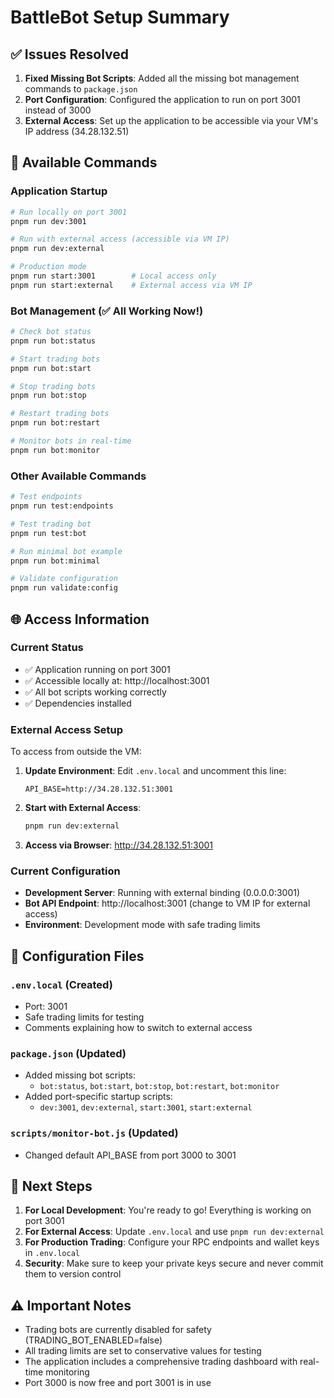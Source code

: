 # BattleBot Setup Summary

## ✅ Issues Resolved

1. **Fixed Missing Bot Scripts**: Added all the missing bot management commands to `package.json`
2. **Port Configuration**: Configured the application to run on port 3001 instead of 3000
3. **External Access**: Set up the application to be accessible via your VM's IP address (34.28.132.51)

## 🚀 Available Commands

### Application Startup
```bash
# Run locally on port 3001
pnpm run dev:3001

# Run with external access (accessible via VM IP)
pnpm run dev:external

# Production mode
pnpm run start:3001        # Local access only
pnpm run start:external    # External access via VM IP
```

### Bot Management (✅ All Working Now!)
```bash
# Check bot status
pnpm run bot:status

# Start trading bots
pnpm run bot:start

# Stop trading bots
pnpm run bot:stop

# Restart trading bots
pnpm run bot:restart

# Monitor bots in real-time
pnpm run bot:monitor
```

### Other Available Commands
```bash
# Test endpoints
pnpm run test:endpoints

# Test trading bot
pnpm run test:bot

# Run minimal bot example
pnpm run bot:minimal

# Validate configuration
pnpm run validate:config
```

## 🌐 Access Information

### Current Status
- ✅ Application running on port 3001
- ✅ Accessible locally at: http://localhost:3001
- ✅ All bot scripts working correctly
- ✅ Dependencies installed

### External Access Setup
To access from outside the VM:

1. **Update Environment**: Edit `.env.local` and uncomment this line:
   ```
   API_BASE=http://34.28.132.51:3001
   ```

2. **Start with External Access**:
   ```bash
   pnpm run dev:external
   ```

3. **Access via Browser**: http://34.28.132.51:3001

### Current Configuration
- **Development Server**: Running with external binding (0.0.0.0:3001)
- **Bot API Endpoint**: http://localhost:3001 (change to VM IP for external access)
- **Environment**: Development mode with safe trading limits

## 🔧 Configuration Files

### `.env.local` (Created)
- Port: 3001
- Safe trading limits for testing
- Comments explaining how to switch to external access

### `package.json` (Updated)
- Added missing bot scripts:
  - `bot:status`, `bot:start`, `bot:stop`, `bot:restart`, `bot:monitor`
- Added port-specific startup scripts:
  - `dev:3001`, `dev:external`, `start:3001`, `start:external`

### `scripts/monitor-bot.js` (Updated)
- Changed default API_BASE from port 3000 to 3001

## 🎯 Next Steps

1. **For Local Development**: You're ready to go! Everything is working on port 3001
2. **For External Access**: Update `.env.local` and use `pnpm run dev:external`
3. **For Production Trading**: Configure your RPC endpoints and wallet keys in `.env.local`
4. **Security**: Make sure to keep your private keys secure and never commit them to version control

## ⚠️ Important Notes

- Trading bots are currently disabled for safety (TRADING_BOT_ENABLED=false)
- All trading limits are set to conservative values for testing
- The application includes a comprehensive trading dashboard with real-time monitoring
- Port 3000 is now free and port 3001 is in use